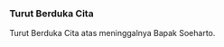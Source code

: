 ### Turut Berduka Cita

Turut Berduka Cita atas meninggalnya Bapak Soeharto.

<!-- METADATA: {"time": "2008-01-27 03:31:19", "title": "Turut Berduka Cita"} -->
